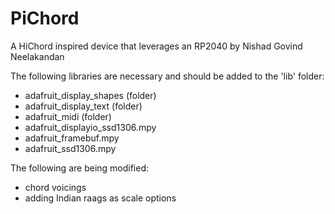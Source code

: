 # PiChord
A HiChord inspired device that leverages an RP2040 by Nishad Govind Neelakandan


The following libraries are necessary and should be added to the 'lib' folder:
- adafruit_display_shapes (folder)
- adafruit_display_text (folder)
- adafruit_midi (folder)
- adafruit_displayio_ssd1306.mpy
- adafruit_framebuf.mpy
- adafruit_ssd1306.mpy

The following are being modified:
- chord voicings
- adding Indian raags as scale options
